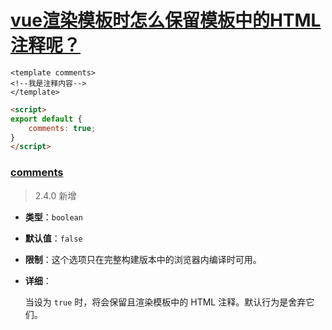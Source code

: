 # [vue渲染模板时怎么保留模板中的HTML注释呢？](https://github.com/haizlin/fe-interview/issues/508)

```vue
<template comments>
<!--我是注释内容-->
</template>
```

```html
<script>
export default {
    comments: true;
}
</script>
```

### [comments](https://cn.vuejs.org/v2/api/#comments)

> 2.4.0 新增

- **类型**：`boolean`

- **默认值**：`false`

- **限制**：这个选项只在完整构建版本中的浏览器内编译时可用。

- **详细**：

  当设为 `true` 时，将会保留且渲染模板中的 HTML 注释。默认行为是舍弃它们。
